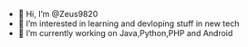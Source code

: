 - 👋 Hi, I’m @Zeus9820
- 👀 I’m interested in learning and devloping stuff in new tech
- 🌱 I’m currently working on Java,Python,PHP and Android


